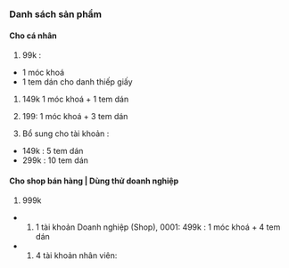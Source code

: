 ### Danh sách sản phẩm

#### Cho cá nhân 

1. 99k : 
  - 1 móc khoá
  - 1 tem dán cho danh thiếp giấy 

1. 149k 1 móc khoá + 1 tem dán

1. 199: 1 móc khoá + 3 tem dán 

1. Bổ sung cho tài khoản :
  - 149k : 5 tem dán
  - 299k : 10 tem dán 

#### Cho shop bán hàng | Dùng thử doanh nghiệp 


1. 999k 

  - 1. 1 tài khoản Doanh nghiệp (Shop), 0001: 499k : 1 móc khoá + 4 tem dán 

  - 1. 4 tài khoản nhân viên: 